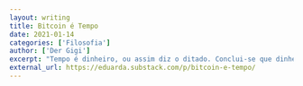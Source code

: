 ```yaml
---
layout: writing
title: Bitcoin é Tempo
date: 2021-01-14
categories: ['Filosofia']
author: ['Der Gigi']
excerpt: "Tempo é dinheiro, ou assim diz o ditado. Conclui-se que dinheiro também é tempo: uma representação da energia econômica coletiva armazenada pela humanidade. [...] Hoje, é novamente um dispositivo de cronometragem que está transformando nossa civilização: um relógio, não os computadores, é a verdadeira máquina-chave da era da informação moderna. Este relógio é Bitcoin. <br/><b>Traduzido por:</b> Eduarda Lobato"
external_url: https://eduarda.substack.com/p/bitcoin-e-tempo/
---
```

